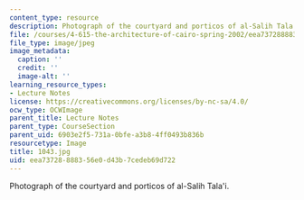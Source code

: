 ```yaml
---
content_type: resource
description: Photograph of the courtyard and porticos of al-Salih Tala'i.
file: /courses/4-615-the-architecture-of-cairo-spring-2002/eea73728888356e0d43b7cedeb69d722_1043.jpg
file_type: image/jpeg
image_metadata:
  caption: ''
  credit: ''
  image-alt: ''
learning_resource_types:
- Lecture Notes
license: https://creativecommons.org/licenses/by-nc-sa/4.0/
ocw_type: OCWImage
parent_title: Lecture Notes
parent_type: CourseSection
parent_uid: 6903e2f5-731a-0bfe-a3b8-4ff0493b836b
resourcetype: Image
title: 1043.jpg
uid: eea73728-8883-56e0-d43b-7cedeb69d722
---
```

Photograph of the courtyard and porticos of al-Salih Tala'i.